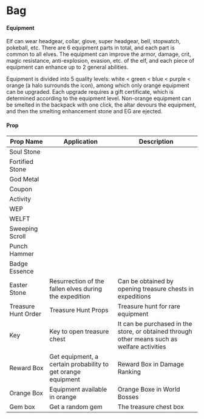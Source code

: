 # Bag

#### Equipment

Elf can wear headgear, collar, glove, super headgear, bell, stopwatch, pokeball, etc. There are 6 equipment parts in total, and each part is common to all elves. The equipment can improve the armor, damage, crit, magic resistance, anti-explosion, evasion, etc. of the elf, and each piece of equipment can enhance up to 2 general abilities.

Equipment is divided into 5 quality levels: white < green < blue < purple < orange (a halo surrounds the icon), among which only orange equipment can be upgraded. Each upgrade requires a gift certificate, which is determined according to the equipment level. Non-orange equipment can be smelted in the backpack with one click, the altar devours the equipment, and then the smelting enhancement stone and EG are ejected.

#### Prop

| Prop Name           | Application                                                  | Description                                                                                  |
| ------------------- | ------------------------------------------------------------ | -------------------------------------------------------------------------------------------- |
| Soul Stone          |                                                              |                                                                                              |
| Fortified Stone     |                                                              |                                                                                              |
| God Metal           |                                                              |                                                                                              |
| Coupon              |                                                              |                                                                                              |
| Activity            |                                                              |                                                                                              |
| WEP                 |                                                              |                                                                                              |
| WELFT               |                                                              |                                                                                              |
| Sweeping Scroll     |                                                              |                                                                                              |
| Punch Hammer        |                                                              |                                                                                              |
| Badge Essence       |                                                              |                                                                                              |
| Easter Stone        | Resurrection of the fallen elves during the expedition       | Can be obtained by opening treasure chests in expeditions                                    |
| Treasure Hunt Order | Treasure Hunt Props                                          | Treasure hunt for rare equipment                                                             |
| Key                 | Key to open treasure chest                                   | It can be purchased in the store, or obtained through other means such as welfare activities |
| Reward Box          | Get equipment, a certain probability to get orange equipment | Reward Box in Damage Ranking                                                                 |
| Orange Box          | Equipment available in orange                                | Orange Boxe in World Bosses                                                                  |
| Gem box             | Get a random gem                                             | The treasure chest box                                                                       |
